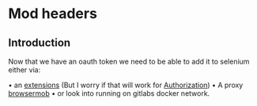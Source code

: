 # Mod headers

## Introduction

Now that we have an oauth token we need to be able to add it to selenium either via:

• an
  [extensions](https://vimmaniac.com/blog/bangal/modify-and-add-custom-headers-in-selenium-chrome-driver)
  (But I worry if that will work for [Authorization](https://developer.chrome.com/extensions/webRequest))
• A proxy [browsermob](https://github.com/QAutomatron/docker-browsermob-proxy)
• or look into running on gitlabs docker network.
